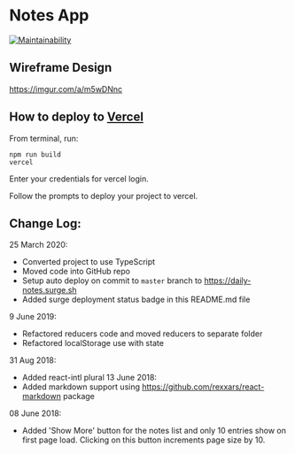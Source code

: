 # Notes App

[![Maintainability](https://api.codeclimate.com/v1/badges/e4052af8762eb425821a/maintainability)](https://codeclimate.com/github/jayeshcp/daily-notes/maintainability)

## Wireframe Design

https://imgur.com/a/m5wDNnc

## How to deploy to [Vercel](https://vercel.com/)

From terminal, run: 

```shell
npm run build
vercel
```

Enter your credentials for vercel login.

Follow the prompts to deploy your project to vercel.


## Change Log:

25 March 2020:

- Converted project to use TypeScript
- Moved code into GitHub repo
- Setup auto deploy on commit to `master` branch to https://daily-notes.surge.sh
- Added surge deployment status badge in this README.md file

9 June 2019:

- Refactored reducers code and moved reducers to separate folder
- Refactored localStorage use with state

31 Aug 2018:

- Added react-intl plural
  13 June 2018:
- Added markdown support using https://github.com/rexxars/react-markdown package

08 June 2018:

- Added 'Show More' button for the notes list and only 10 entries show on first page load. Clicking on this button increments page size by 10.
